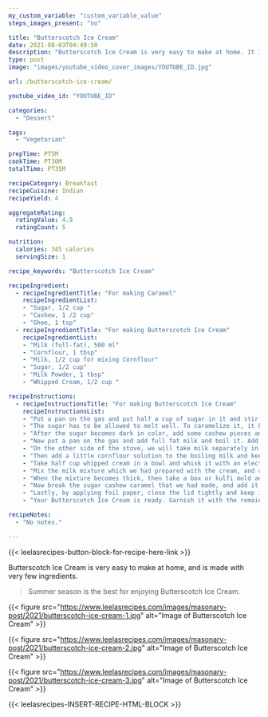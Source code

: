 ```yaml
---
my_custom_variable: "custom_variable_value"
steps_images_present: "no"

title: "Butterscotch Ice Cream"
date: 2021-08-03T04:49:50
description: "Butterscotch Ice Cream is very easy to make at home. It is made with very few ingredients. Summer season is the best for enjoying Butterscotch Ice Cream."
type: post
image: "images/youtube_video_cover_images/YOUTUBE_ID.jpg"

url: /butterscotch-ice-cream/

youtube_video_id: "YOUTUBE_ID"

categories: 
  - "Dessert"

tags:
  - "Vegetarian"

prepTime: PT5M
cookTime: PT30M
totalTime: PT35M

recipeCategory: Breakfast
recipeCuisine: Indian
recipeYield: 4

aggregateRating:
  ratingValue: 4.9
  ratingCount: 5

nutrition:
  calories: 345 calories
  servingSize: 1

recipe_keywords: "Butterscotch Ice Cream"

recipeIngredient:
  - recipeIngredientTitle: "For making Caramel"
    recipeIngredientList:
    - "Sugar, 1/2 cup " 
    - "Cashew, 1 /2 cup" 
    - "Ghee, 1 tsp" 
  - recipeIngredientTitle: "For making Butterscotch Ice Cream"
    recipeIngredientList:
    - "Milk (full-fat), 500 ml" 
    - "Cornflour, 1 tbsp" 
    - "Milk, 1/2 cup for mixing Cornflour" 
    - "Sugar, 1/2 cup" 
    - "Milk Powder, 1 tbsp" 
    - "Whipped Cream, 1/2 cup " 

recipeInstructions:
  - recipeInstructionsTitle: "For making Butterscotch Ice Cream"
    recipeInstructionsList:
    - "Put a pan on the gas and put half a cup of sugar in it and stir it till it melts." 
    - "The sugar has to be allowed to melt well. To caramelize it, it has to be cooked on low flame only." 
    - "After the sugar becomes dark in color, add some cashew pieces and a spoonful of ghee and stir it well. Then turn off the gas and put it in a plate rubbed with ghee, and freeze it. After it cools down, crush it." 
    - "Now put a pan on the gas and add full fat milk and boil it. Add sugar to it and stir it, then add one big spoon of milk powder and mix it well." 
    - "On the other side of the stove, we will take milk separately in a bowl and make a batter by adding cornflour to it." 
    - "Then add a little cornflour solution to the boiling milk and keep stirring until the solution becomes thick, then turn off the gas." 
    - "Take half cup whipped cream in a bowl and whisk it with an electric beater or hand whisker for 5 to 7 minutes." 
    - "Mix the milk mixture which we had prepared with the cream, and again whip the whole mixture and mix it well." 
    - "When the mixture becomes thick, then take a box or kulfi mold and grease it with ghee and put the ice cream mixture in it. " 
    - "Now break the sugar cashew caramel that we had made, and add it to the box and make it uniform by tossing it little by little." 
    - "Lastly, by applying foil paper, close the lid tightly and keep it in the freezer for 8-10 hours.    " 
    - "Your Butterscotch Ice Cream is ready. Garnish it with the remaining caramel. Now serve it with a scoop or spoon. " 

recipeNotes:
  - "No notes." 

---
```


{{< leelasrecipes-button-block-for-recipe-here-link >}}

Butterscotch Ice Cream is very easy to make at home, and is made with very few ingredients.

> Summer season is the best for enjoying Butterscotch Ice Cream.

{{< figure src="https://www.leelasrecipes.com/images/masonary-post/2021/butterscotch-ice-cream-1.jpg" alt="Image of Butterscotch Ice Cream" >}}

{{< figure src="https://www.leelasrecipes.com/images/masonary-post/2021/butterscotch-ice-cream-2.jpg" alt="Image of Butterscotch Ice Cream" >}}

{{< figure src="https://www.leelasrecipes.com/images/masonary-post/2021/butterscotch-ice-cream-3.jpg" alt="Image of Butterscotch Ice Cream" >}}

{{< leelasrecipes-INSERT-RECIPE-HTML-BLOCK >}}

